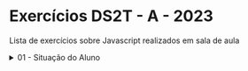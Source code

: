 # Exercícios DS2T - A - 2023

Lista de exercícios sobre Javascript realizados em sala de aula 

<details>
    <summary>
        01 - Situação do Aluno
    </summary>

* [Luiz Gustavo](https://luyz-gusta.github.io/Aula-Front-End/Aula01)

  
</details>